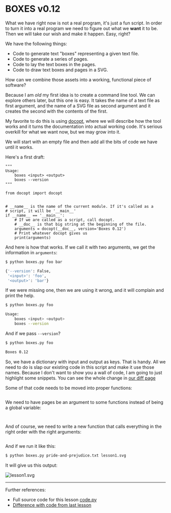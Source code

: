 # BOXES v0.12

What we have right now is not a real program, it's just a fun script. In order
to turn it into a real program we need to figure out what we **want** it to
be. Then we will take our wish and make it happen. Easy, right?

We have the following things:

* Code to generate text "boxes" representing a given text file.
* Code to generate a series of pages.
* Code to lay the text boxes in the pages.
* Code to draw text boxes and pages in a SVG.

How can we combine those assets into a working, functional piece of software?

Because I am *old* my first idea is to create a command line tool. We can
explore others later, but this one is easy. It takes the name of a text file
as first argument, and the name of a SVG file as second argument and it
creates the second with the contents of the first.

My favorite to do this is using [docopt](https://github.com/docopt/docopt),
where we will describe how the tool works and it turns the documentation into
actual working code. It's serious overkill for what we want now, but we may
grow into it.

We will start with an empty file and then add all the bits of code we have
until it works.

Here's a first draft:

```python-norun
"""
Usage:
    boxes <input> <output>
    boxes --version
"""

from docopt import docopt


# __name__ is the name of the current module. If it's called as a
# script, it will be '__main__'
if __name__ == '__main__':
    # If we are called as a script, call docopt.
    # __doc__ is that big string at the beginning of the file.
    arguments = docopt(__doc__, version='Boxes 0.12')
    # Print whatever docopt gives us
    print(arguments)
```

And here is how that works. If we call it with two arguments, we get the
information in `arguments`:

```sh
$ python boxes.py foo bar

{'--version': False,
 '<input>': 'foo',
 '<output>': 'bar'}
```

If we were missing one, then we are using it wrong, and it will complain and
print the help.

```sh
$ python boxes.py foo

Usage:
    boxes <input> <output>
    boxes --version
```

And if we pass `--version`?

```sh
$ python boxes.py foo

Boxes 0.12
```

So, we have a dictionary with input and output as keys. That is handy. All we
need to do is slap our existing code in this script and make it use those
names. Because I don't want to show you a wall of code, I am going to just
highlight some snippets. You can see the whole change in [our diff page](part2/code/diffs/lesson1_diff.html)

Some of that code needs to be moved into proper functions:

```python-include-norun:code/lesson1/boxes.py:202:215
```

We need to have pages be an argument to some functions instead of being a
global variable:

```python-include-norun:code/lesson1/boxes.py:63:63
```

```python-include-norun:code/lesson1/boxes.py:165:165
```

And of course, we need to write a new function that calls everything in the
right order with the right arguments:

```python-include-norun:code/lesson1/boxes.py:218:227
```

And if we run it like this:

```sh
$ python boxes.py pride-and-prejudice.txt lesson1.svg
```

It will give us this output:

![lesson1.svg](part2/lesson1.svg)

----------

Further references:

* Full source code for this lesson [code.py](part2/code/lesson1/boxes.py)
* [Difference with code from last lesson](part2/code/diffs/lesson1_diff.html)
